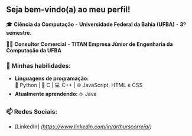 ## Seja bem-vindo(a) ao meu perfil!

🎓  **Ciência da Computação** - **Universidade Federal da Bahia (UFBA)** - **3º semestre**.

💛🖤 **Consultor Comercial** - **TITAN Empresa Júnior de Engenharia da Computação da UFBA**

### 🚀 Minhas habilidades:
- **Linguagens de programação:**  
  🐍 Python | 🔧 C | 💻 C++ | 🌐 JavaScript, HTML e CSS
- **Atualmente aprendendo:** ☕ Java

### 📫 Redes Sociais:
- [LinkedIn] *(https://www.linkedin.com/in/arthurscorreia/)*

